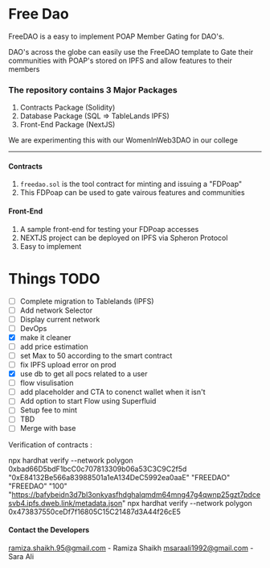# Free Dao

FreeDAO is a easy to implement POAP Member Gating for DAO's.

DAO's across the globe can easily use the FreeDAO template to Gate their communities with POAP's stored on IPFS and allow features to their members

### The repository contains 3 Major Packages

1. Contracts Package (Solidity)
2. Database Package (SQL => TableLands IPFS)
3. Front-End Package (NextJS)

We are experimenting this with our WomenInWeb3DAO in our college

---

#### Contracts

1. `freedao.sol` is the tool contract for minting and issuing a "FDPoap"
2. This FDPoap can be used to gate vairous features and communities

#### Front-End

1. A sample front-end for testing your FDPoap accesses
2. NEXTJS project can be deployed on IPFS via Spheron Protocol
3. Easy to implement

# Things TODO

- [ ] Complete migration to Tablelands (IPFS)
- [ ] Add network Selector
- [ ] Display current network
- [ ] DevOps
- [x] make it cleaner
- [ ] add price estimation
- [ ] set Max to 50 according to the smart contract
- [ ] fix IPFS upload error on prod
- [x] use db to get all pocs related to a user
- [ ] flow visulisation
- [ ] add placeholder and CTA to conenct wallet when it isn't
- [ ] Add option to start Flow using Superfluid
- [ ] Setup fee to mint
- [ ] TBD
- [ ] Merge with base

Verification of contracts :

npx hardhat verify --network polygon 0xbad66D5bdF1bcC0c707813309b06a53C3C9C2f5d "0xE84132Be566a83988501a1eA134DeC5992ea0aaE" "FREEDAO" "FREEDAO" "100" "https://bafybeidn3d7bl3onkyasfhdghalqmdm64mng47g4qwnp25gzt7pdcesvb4.ipfs.dweb.link/metadata.json"
npx hardhat verify --network polygon 0x473837550ceDf7f16805C15C21487d3A44f26cE5

#### Contact the Developers
ramiza.shaikh.95@gmail.com - Ramiza Shaikh
msaraali1992@gmail.com - Sara Ali


